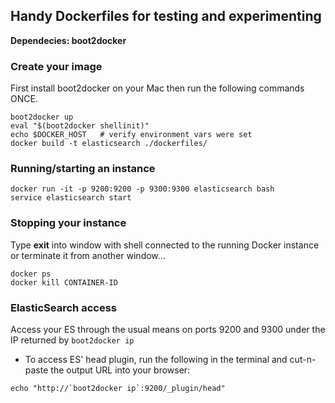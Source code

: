 ## Handy Dockerfiles for testing and experimenting

**Dependecies: boot2docker**

### Create your image
First install boot2docker on your Mac then run the following commands ONCE.
```
boot2docker up
eval "$(boot2docker shellinit)"
echo $DOCKER_HOST   # verify environment vars were set
docker build -t elasticsearch ./dockerfiles/
```


### Running/starting an instance
```
docker run -it -p 9200:9200 -p 9300:9300 elasticsearch bash
service elasticsearch start
```

### Stopping your instance
Type **exit** into window with shell connected to the running Docker instance
or terminate it from another window...
```
docker ps
docker kill CONTAINER-ID
```

### ElasticSearch access
Access your ES through the usual means on ports 9200 and 9300 under the IP returned by `boot2docker ip`

- To access ES' head plugin, run the following in the terminal and cut-n-paste the output URL into your browser:
```
echo "http://`boot2docker ip`:9200/_plugin/head" 
```


